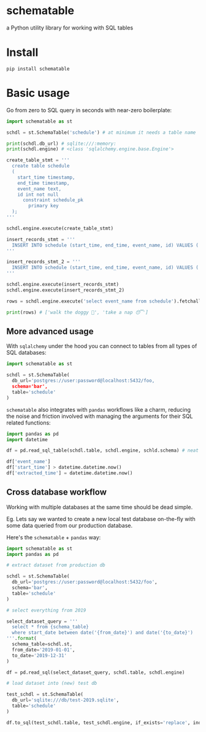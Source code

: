 # schematable

a Python utility library for working with SQL tables

# Install

```
pip install schematable
```

# Basic usage

Go from zero to SQL query in seconds with near-zero boilerplate:

```py
import schematable as st

schdl = st.SchemaTable('schedule') # at minimum it needs a table name 

print(schdl.db_url) # sqlite:///:memory:
print(schdl.engine) # <class 'sqlalchemy.engine.base.Engine'>

create_table_stmt = '''
  create table schedule
  (
    start_time timestamp,
    end_time timestamp,
    event_name text,
    id int not null
      constraint schedule_pk
        primary key
  );
'''

schdl.engine.execute(create_table_stmt)

insert_records_stmt = '''
  INSERT INTO schedule (start_time, end_time, event_name, id) VALUES ('1583531261000', '1583534865000', 'walk the doggy 🐶', 1);
'''

insert_records_stmt_2 = '''
  INSERT INTO schedule (start_time, end_time, event_name, id) VALUES ('1583708400000', '1583632800000', 'take a nap 😴', 2);
'''

schdl.engine.execute(insert_records_stmt)
schdl.engine.execute(insert_records_stmt_2)

rows = schdl.engine.execute('select event_name from schedule').fetchall()

print(rows) # ['walk the doggy 🐶', 'take a nap 😴']

```

## More advanced usage

With `sqlalchemy` under the hood you can connect to tables from all types of SQL databases:

```py
import schematable as st

schdl = st.SchemaTable(
  db_url='postgres://user:password@localhost:5432/foo,
  schema='bar',
  table='schedule'
)

```

`schematable` also integrates with `pandas` workflows like a charm, reducing the noise and friction involved with managing the arguments for their SQL related functions:

```py
import pandas as pd
import datetime

df = pd.read_sql_table(schdl.table, schdl.engine, schld.schema) # neat - everything's in one place

df['event_name']
df['start_time'] > datetime.datetime.now()
df['extracted_time'] = datetime.datetime.now()
```

## Cross database workflow

Working with multiple databases at the same time should be dead simple.

Eg. Lets say we wanted to create a new local test database on-the-fly with some data queried from our production database.

Here's the `schematable` + `pandas` way:

```py
import schematable as st
import pandas as pd

# extract dataset from production db

schdl = st.SchemaTable(
  db_url='postgres://user:password@localhost:5432/foo',
  schema='bar',
  table='schedule'
)

# select everything from 2019

select_dataset_query = '''
  select * from {schema_table} 
  where start_date between date('{from_date}') and date('{to_date}')
'''.format(
  schema_table=schdl.st, 
  from_date='2019-01-01',
  to_date='2019-12-31'
)

df = pd.read_sql(select_dataset_query, schdl.table, schdl.engine)

# load dataset into (new) test db

test_schdl = st.SchemaTable(
  db_url='sqlite:///db/test-2019.sqlite',
  table='schedule'
)

df.to_sql(test_schdl.table, test_schdl.engine, if_exists='replace', index=false)

```

